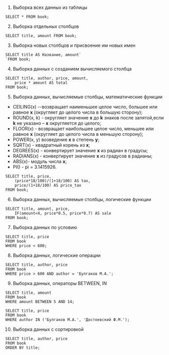 1. Выборка всех данных из таблицы  
```
SELECT * FROM book;
```
2. Выборка отдельных столбцов  
```
SELECT title, amount FROM book;
```
3. Выборка новых столбцов и присвоение им новых имен  
```
SELECT title AS Название, amount`   
`FROM book;
```
4. Выборка данных с созданием вычисляемого столбца  
```
SELECT title, author, price, amount,  
    price * amount AS total
FROM book;
```
5. Выборка данных, вычисляемые столбцы, математические функции

* CEILING(x) --возвращает наименьшее целое число, большее или равное **x** (округляет до целого числа в большую сторону);	
* ROUND(x, k) - округляет значение **x** до **k** знаков после запятой,если **k** не указано – **x** округляется до целого;	
* FLOOR(x) - возвращает наибольшее целое число, меньшее или равное **x** (округляет до  целого числа в меньшую сторону);
* POWER(x, y)	возведение **x** в степень **y**;	
* SQRT(x) - квадратный корень из **x**;	
* DEGREES(x) - конвертирует значение **x** из радиан в градусы;	
* RADIANS(x) - конвертирует значение **x** из градусов в радианы;
* ABS(x)- модуль числа **x**;
* PI() - pi = 3.1415926.	 

```
SELECT title, price, 
    (price*18/100)/(1+18/100) AS tax, 
    price/(1+18/100) AS price_tax 
FROM book;
```

6. Выборка данных, вычисляемые столбцы, логические функции
```
SELECT title, amount, price, 
    IF(amount<4, price*0.5, price*0.7) AS sale
FROM book;
```

7. Выборка данных по условию
```
SELECT title, price 
FROM book
WHERE price < 600;
```

8. Выборка данных, логические операции
```
SELECT title, author, price 
FROM book
WHERE price > 600 AND author = 'Булгаков М.А.';
```

9. Выборка данных, операторы BETWEEN, IN
```
SELECT title, amount 
FROM book
WHERE amount BETWEEN 5 AND 14;
```
```
SELECT title, price 
FROM book
WHERE author IN ('Булгаков М.А.', 'Достоевский Ф.М.');
```
10. Выборка данных с сортировкой
```
SELECT title, author, price
FROM book
ORDER BY title;
```